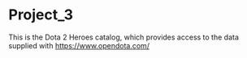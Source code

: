 # Project_3
This is the Dota 2 Heroes catalog, which provides access to the data supplied with https://www.opendota.com/
